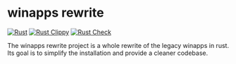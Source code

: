 # winapps rewrite
[![Rust](https://github.com/winapps-org/winapps/actions/workflows/rust.yml/badge.svg?branch=rewrite)](https://github.com/winapps-org/winapps/actions/workflows/rust.yml)
[![Rust Clippy](https://github.com/winapps-org/winapps/actions/workflows/rust-clippy.yml/badge.svg?branch=rewrite)](https://github.com/winapps-org/winapps/actions/workflows/rust-clippy.yml)
[![Rust Check](https://github.com/winapps-org/winapps/actions/workflows/rust-check.yml/badge.svg?branch=rewrite)](https://github.com/winapps-org/winapps/actions/workflows/rust-check.yml)

The winapps rewrite project is a whole rewrite of the legacy winapps in rust. Its goal is to simplify the installation and provide a cleaner codebase. 
